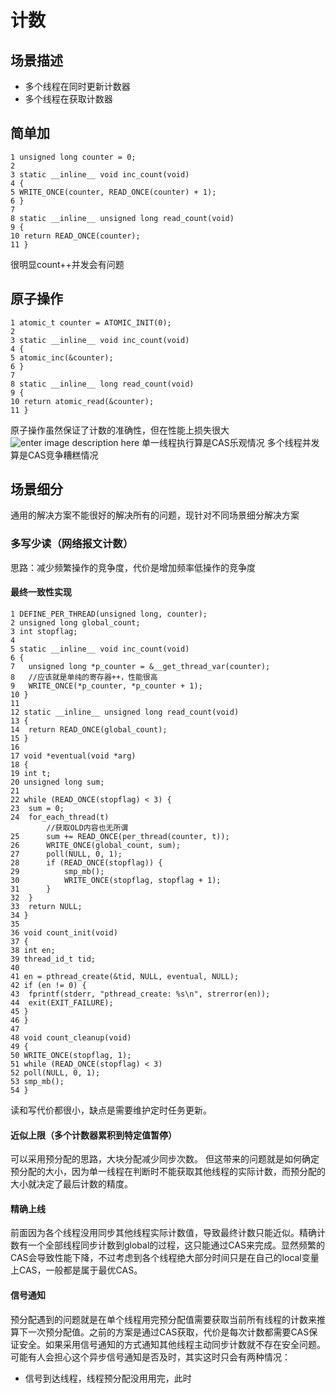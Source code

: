 # 计数
## 场景描述
- 多个线程在同时更新计数器
- 多个线程在获取计数器

## 简单加
```
1 unsigned long counter = 0;
2
3 static __inline__ void inc_count(void)
4 {
5 WRITE_ONCE(counter, READ_ONCE(counter) + 1);
6 }
7
8 static __inline__ unsigned long read_count(void)
9 {
10 return READ_ONCE(counter);
11 }
```
很明显count++并发会有问题

## 原子操作
```
1 atomic_t counter = ATOMIC_INIT(0);
2
3 static __inline__ void inc_count(void)
4 {
5 atomic_inc(&counter);
6 }
7
8 static __inline__ long read_count(void)
9 {
10 return atomic_read(&counter);
11 }
```
原子操作虽然保证了计数的准确性，但在性能上损失很大
![enter image description here](https://lh3.googleusercontent.com/z8ng0eRBCzxNLXnzstprhA7kAKeIZTKhzgCfkNMVtkCF4SS5X7VFEMu3QWDWdphmKoh2QCakN9I9)
单一线程执行算是CAS乐观情况
多个线程并发算是CAS竞争糟糕情况

## 场景细分
通用的解决方案不能很好的解决所有的问题，现针对不同场景细分解决方案
### 多写少读（网络报文计数）
思路：减少频繁操作的竞争度，代价是增加频率低操作的竞争度

#### 最终一致性实现
```
1 DEFINE_PER_THREAD(unsigned long, counter);
2 unsigned long global_count;
3 int stopflag;
4
5 static __inline__ void inc_count(void)
6 {
7 	unsigned long *p_counter = &__get_thread_var(counter);
8   //应该就是单纯的寄存器++，性能很高
9  	WRITE_ONCE(*p_counter, *p_counter + 1);
10 }
11
12 static __inline__ unsigned long read_count(void)
13 {
14 	return READ_ONCE(global_count);
15 }
16
17 void *eventual(void *arg)
18 {
19 int t;
20 unsigned long sum;
21
22 while (READ_ONCE(stopflag) < 3) {
23 	sum = 0;
24 	for_each_thread(t)
        //获取OLD内容也无所谓
25 		sum += READ_ONCE(per_thread(counter, t));
26 		WRITE_ONCE(global_count, sum);
27 		poll(NULL, 0, 1);
28 		if (READ_ONCE(stopflag)) {
29 			smp_mb();
30 			WRITE_ONCE(stopflag, stopflag + 1);
31 		}
32 	}
33 	return NULL;
34 }
35
36 void count_init(void)
37 {
38 int en;
39 thread_id_t tid;
40
41 en = pthread_create(&tid, NULL, eventual, NULL);
42 if (en != 0) {
43 	fprintf(stderr, "pthread_create: %s\n", strerror(en));
44 	exit(EXIT_FAILURE);
45 }
46 }
47
48 void count_cleanup(void)
49 {
50 WRITE_ONCE(stopflag, 1);
51 while (READ_ONCE(stopflag) < 3)
52 poll(NULL, 0, 1);
53 smp_mb();
54 }
```
读和写代价都很小，缺点是需要维护定时任务更新。

#### 近似上限（多个计数器累积到特定值暂停）
可以采用预分配的思路，大块分配减少同步次数。
但这带来的问题就是如何确定预分配的大小，因为单一线程在判断时不能获取其他线程的实际计数，而预分配的大小就决定了最后计数的精度。

#### 精确上线
前面因为各个线程没用同步其他线程实际计数值，导致最终计数只能近似。精确计数有一个全部线程同步计数到global的过程，这只能通过CAS来完成。显然频繁的CAS会导致性能下降，不过考虑到各个线程绝大部分时间只是在自己的local变量上CAS，一般都是属于最优CAS。

#### 信号通知
预分配遇到的问题就是在单个线程用完预分配值需要获取当前所有线程的计数来推算下一次预分配值。之前的方案是通过CAS获取，代价是每次计数都需要CAS保证安全。如果采用信号通知的方式通知其他线程主动同步计数就不存在安全问题。可能有人会担心这个异步信号通知是否及时，其实这时只会有两种情况：
- 信号到达线程，线程预分配没用用完，此时
<!--stackedit_data:
eyJoaXN0b3J5IjpbLTE0NTEyNDQxNTgsNzU2MjA3NzU3LC0xNz
Y5Njg0NDU4LDgwMTAyNzI0MiwyMDE5MTg0MzI0LC0xNDE4MzI5
NjU0LC00Mzg0NDI1NjEsNzMwOTk4MTE2XX0=
-->